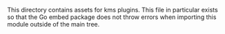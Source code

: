 This directory contains assets for kms plugins. This file in particular exists
so that the Go embed package does not throw errors when importing this module
outside of the main tree.
